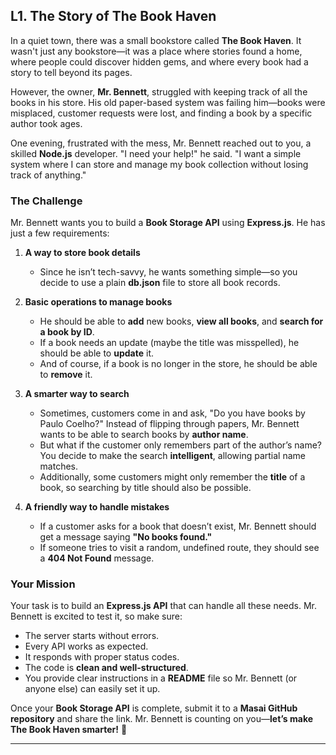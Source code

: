 ## **L1. The Story of The Book Haven**  

In a quiet town, there was a small bookstore called **The Book Haven**. It wasn't just any bookstore—it was a place where stories found a home, where people could discover hidden gems, and where every book had a story to tell beyond its pages.  

However, the owner, **Mr. Bennett**, struggled with keeping track of all the books in his store. His old paper-based system was failing him—books were misplaced, customer requests were lost, and finding a book by a specific author took ages.  

One evening, frustrated with the mess, Mr. Bennett reached out to you, a skilled **Node.js** developer. "I need your help!" he said. "I want a simple system where I can store and manage my book collection without losing track of anything."  

### **The Challenge**  

Mr. Bennett wants you to build a **Book Storage API** using **Express.js**. He has just a few requirements:  

1. **A way to store book details**  
   - Since he isn’t tech-savvy, he wants something simple—so you decide to use a plain **db.json** file to store all book records.  

2. **Basic operations to manage books**  
   - He should be able to **add** new books, **view all books**, and **search for a book by ID**.  
   - If a book needs an update (maybe the title was misspelled), he should be able to **update** it.  
   - And of course, if a book is no longer in the store, he should be able to **remove** it.  

3. **A smarter way to search**  
   - Sometimes, customers come in and ask, "Do you have books by Paulo Coelho?" Instead of flipping through papers, Mr. Bennett wants to be able to search books by **author name**.  
   - But what if the customer only remembers part of the author’s name? You decide to make the search **intelligent**, allowing partial name matches.  
   - Additionally, some customers might only remember the **title** of a book, so searching by title should also be possible.  

4. **A friendly way to handle mistakes**  
   - If a customer asks for a book that doesn’t exist, Mr. Bennett should get a message saying **"No books found."**  
   - If someone tries to visit a random, undefined route, they should see a **404 Not Found** message.  

### **Your Mission**  

Your task is to build an **Express.js API** that can handle all these needs. Mr. Bennett is excited to test it, so make sure:  

- The server starts without errors.  
- Every API works as expected.  
- It responds with proper status codes.  
- The code is **clean and well-structured**.  
- You provide clear instructions in a **README** file so Mr. Bennett (or anyone else) can easily set it up.  

Once your **Book Storage API** is complete, submit it to a **Masai GitHub repository** and share the link. Mr. Bennett is counting on you—**let’s make The Book Haven smarter!** 🚀  

---

